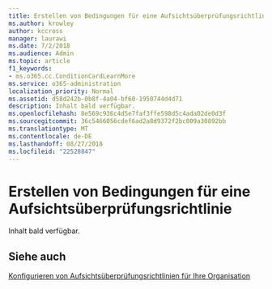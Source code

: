 ```yaml
---
title: Erstellen von Bedingungen für eine Aufsichtsüberprüfungsrichtlinie
ms.author: krowley
author: kccross
manager: laurawi
ms.date: 7/2/2018
ms.audience: Admin
ms.topic: article
f1_keywords:
- ms.o365.cc.ConditionCardLearnMore
ms.service: o365-administration
localization_priority: Normal
ms.assetid: d58d242b-0b8f-4a04-bf60-1950744d4d71
description: Inhalt bald verfügbar.
ms.openlocfilehash: 8e569c936c4d5e7faf3ffe598d5c4ada02de0d3f
ms.sourcegitcommit: 36c5466056cdef6ad2a8d9372f2bc009a30892bb
ms.translationtype: MT
ms.contentlocale: de-DE
ms.lasthandoff: 08/27/2018
ms.locfileid: "22528847"
---
```

# <a name="create-conditions-for-a-supervisory-review-policy"></a>Erstellen von Bedingungen für eine Aufsichtsüberprüfungsrichtlinie

Inhalt bald verfügbar.
  
## <a name="see-also"></a>Siehe auch

[Konfigurieren von Aufsichtsüberprüfungsrichtlinien für Ihre Organisation](configure-supervision-policies.md)

